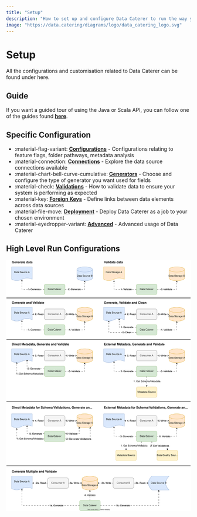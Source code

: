```yaml
---
title: "Setup"
description: "How to set up and configure Data Caterer to run the way you want via configurations, connections, generators, validations, foreign keys and deployment options."
image: "https://data.catering/diagrams/logo/data_catering_logo.svg"
---
```


# Setup

All the configurations and customisation related to Data Caterer can be found under here.

## Guide

If you want a guided tour of using the Java or Scala API, you can follow one of the guides found [**here**](guide/index.md).

## Specific Configuration

<div class="grid cards" markdown>

- :material-flag-variant: __[Configurations]__ - Configurations relating to feature flags, folder pathways, metadata
  analysis
- :material-connection: __[Connections]__ - Explore the data source connections available
- :material-chart-bell-curve-cumulative: __[Generators]__ - Choose and configure the type of generator you want used for
  fields
- :material-check: __[Validations]__ - How to validate data to ensure your system is performing as expected
- :material-key: __[Foreign Keys]__ - Define links between data elements across data sources
- :material-file-move: __[Deployment]__ - Deploy Data Caterer as a job to your chosen environment
- :material-eyedropper-variant: __[Advanced]__ - Advanced usage of Data Caterer

</div>

  [Configurations]: configuration.md
  [Connections]: connection.md
  [Generators]: generator/data-generator.md
  [Validations]: validation.md
  [Foreign Keys]: generator/foreign-key.md
  [Deployment]: deployment.md
  [Advanced]: advanced.md

## High Level Run Configurations

![High level run configurations](../diagrams/high_level_flow-run-config.svg)
